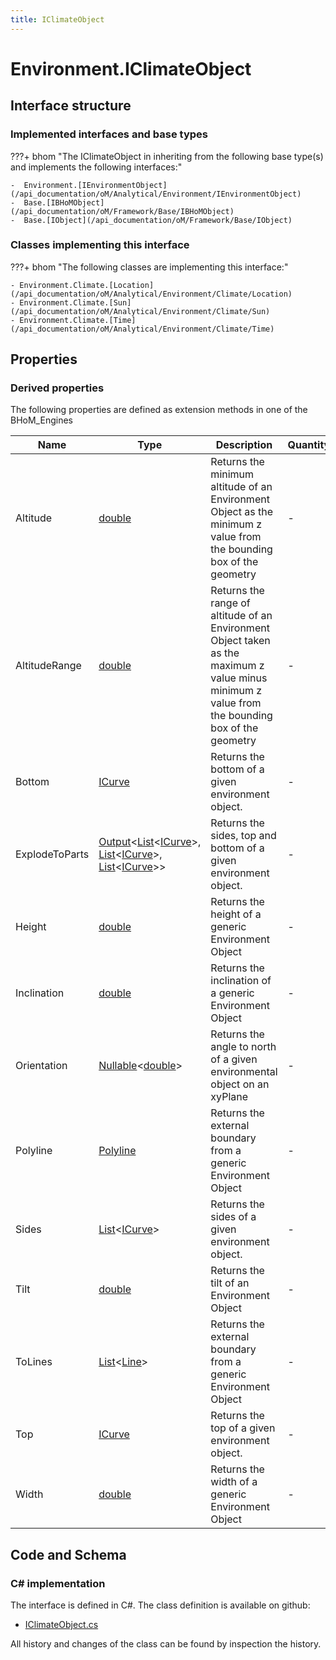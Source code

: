 ```yaml
---
title: IClimateObject
---
```


# Environment.IClimateObject



## Interface structure

### Implemented interfaces and base types

???+ bhom "The IClimateObject in inheriting from the following base type(s) and implements the following interfaces:"

    -  Environment.[IEnvironmentObject](/api_documentation/oM/Analytical/Environment/IEnvironmentObject)
    -  Base.[IBHoMObject](/api_documentation/oM/Framework/Base/IBHoMObject)
    -  Base.[IObject](/api_documentation/oM/Framework/Base/IObject)


### Classes implementing this interface

???+ bhom "The following classes are implementing this interface:"

    - Environment.Climate.[Location](/api_documentation/oM/Analytical/Environment/Climate/Location)
    - Environment.Climate.[Sun](/api_documentation/oM/Analytical/Environment/Climate/Sun)
    - Environment.Climate.[Time](/api_documentation/oM/Analytical/Environment/Climate/Time)


## Properties

### Derived properties

The following properties are defined as extension methods in one of the BHoM_Engines

| Name             | Type             | Description      | Quantity         | Engine           |
|------------------|------------------|------------------|------------------|------------------|
| Altitude | [double](https://learn.microsoft.com/en-us/dotnet/api/System.Double?view=netstandard-2.0) | Returns the minimum altitude of an Environment Object as the minimum z value from the bounding box of the geometry | - | Environment_Engine |
| AltitudeRange | [double](https://learn.microsoft.com/en-us/dotnet/api/System.Double?view=netstandard-2.0) | Returns the range of altitude of an Environment Object taken as the maximum z value minus minimum z value from the bounding box of the geometry | - | Environment_Engine |
| Bottom | [ICurve](/api_documentation/oM/Dimensional/Geometry/ICurve) | Returns the bottom of a given environment object. | - | Environment_Engine |
| ExplodeToParts | [Output](/api_documentation/oM/Framework/Base/Output%603)&lt;[List](https://learn.microsoft.com/en-us/dotnet/api/System.Collections.Generic.List-1?view=netstandard-2.0)&lt;[ICurve](/api_documentation/oM/Dimensional/Geometry/ICurve)&gt;, [List](https://learn.microsoft.com/en-us/dotnet/api/System.Collections.Generic.List-1?view=netstandard-2.0)&lt;[ICurve](/api_documentation/oM/Dimensional/Geometry/ICurve)&gt;, [List](https://learn.microsoft.com/en-us/dotnet/api/System.Collections.Generic.List-1?view=netstandard-2.0)&lt;[ICurve](/api_documentation/oM/Dimensional/Geometry/ICurve)&gt;&gt; | Returns the sides, top and bottom of a given environment object. | - | Environment_Engine |
| Height | [double](https://learn.microsoft.com/en-us/dotnet/api/System.Double?view=netstandard-2.0) | Returns the height of a generic Environment Object | - | Environment_Engine |
| Inclination | [double](https://learn.microsoft.com/en-us/dotnet/api/System.Double?view=netstandard-2.0) | Returns the inclination of a generic Environment Object | - | Environment_Engine |
| Orientation | [Nullable](https://learn.microsoft.com/en-us/dotnet/api/System.Nullable-1?view=netstandard-2.0)&lt;[double](https://learn.microsoft.com/en-us/dotnet/api/System.Double?view=netstandard-2.0)&gt; | Returns the angle to north of a given environmental object on an xyPlane | - | Environment_Engine |
| Polyline | [Polyline](/api_documentation/oM/Dimensional/Geometry/Polyline) | Returns the external boundary from a generic Environment Object | - | Environment_Engine |
| Sides | [List](https://learn.microsoft.com/en-us/dotnet/api/System.Collections.Generic.List-1?view=netstandard-2.0)&lt;[ICurve](/api_documentation/oM/Dimensional/Geometry/ICurve)&gt; | Returns the sides of a given environment object. | - | Environment_Engine |
| Tilt | [double](https://learn.microsoft.com/en-us/dotnet/api/System.Double?view=netstandard-2.0) | Returns the tilt of an Environment Object | - | Environment_Engine |
| ToLines | [List](https://learn.microsoft.com/en-us/dotnet/api/System.Collections.Generic.List-1?view=netstandard-2.0)&lt;[Line](/api_documentation/oM/Dimensional/Geometry/Line)&gt; | Returns the external boundary from a generic Environment Object | - | Environment_Engine |
| Top | [ICurve](/api_documentation/oM/Dimensional/Geometry/ICurve) | Returns the top of a given environment object. | - | Environment_Engine |
| Width | [double](https://learn.microsoft.com/en-us/dotnet/api/System.Double?view=netstandard-2.0) | Returns the width of a generic Environment Object | - | Environment_Engine |


## Code and Schema

### C# implementation

The interface is defined in C#. The class definition is available on github:

- [IClimateObject.cs](https://github.com/BHoM/BHoM/blob/develop/Environment_oM/Climate/IClimateObject.cs)

All history and changes of the class can be found by inspection the history.
